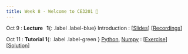 ```yaml
---
title: Week 8 - Welcome to CE3201 👏
---
```


Oct 9
: **Lecture &nbsp; 1**{: .label .label-blue}  Introduction
  : [[Slides](https://canvas.nus.edu.sg)] [[Recordings](https://canvas.nus.edu.sg)]

Oct 11 
: **Tutorial 1**{: .label .label-green } [Python](https://xiaoganghe.github.io/python-climate-visuals/chapters/data-analytics/python.html), [Numpy](https://xiaoganghe.github.io/python-climate-visuals/chapters/data-analytics/numpy.html)
  : [[Exercise](https://xiaoganghe.github.io/python-climate-visuals/chapters/data-analytics/python-exercise.html)] [[Solution](https://xiaoganghe.github.io/python-climate-visuals/chapters/data-analytics/python-solution.html)]
